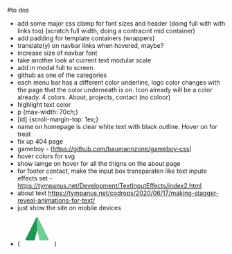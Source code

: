 #to dos

-   add some major css clamp for font sizes and header (doing full with with links too) (scratch full width, doing a contracint mid container)
-   add padding for template containers (wrappers)
-   translate(y) on navbar links when hovered, maybe?
-   increase size of navbar font
-   take another look at current text modular scale
-   add in modal full to screen
-   github as one of the categories
-   each menu bar has a different color underline, logo color changes with the page that the color underneath is on. Icon already will be a color already. 4 colors. About, projects, contact (no coloor)
-   highlight text color
-   p {max-width: 70ch;}
-   [id] {scroll-margin-top: 1ex;}
-   name on homepage is clear white text with black outline. Hover on for treat
-   fix up 404 page
-   gameboy - (https://github.com/baumannzone/gameboy-css)
-   hover colors for svg
-   show iamge on hover for all the thigns on the about page
-   for footer contact, make the input box transparaten like text inpute effects set - https://tympanus.net/Development/TextInputEffects/index2.html
-   about text https://tympanus.net/codrops/2020/06/17/making-stagger-reveal-animations-for-text/
-   just show the site on mobile devices
- (<svg width="80" height="80" viewBox="0 0 80 80" fill="none" xmlns="http://www.w3.org/2000/svg">
  <path fill-rule="evenodd" clip-rule="evenodd" d="M41.789 14.3419C41.052 12.8678 38.9483 12.8678 38.2113 14.3419L13.4474 63.8697C12.7825 65.1995 13.7495 66.7642 15.2362 66.7642L33.9993 66.7642L39.9993 42.7642L45.9993 66.7642L64.7641 66.7642C66.2509 66.7642 67.2178 65.1995 66.5529 63.8697L41.789 14.3419Z" fill="#6FCF97" />
  <path d="M39.6521 13.2661V44.1527L33.9993 66.7642H15.2362C13.7495 66.7642 12.7825 65.1996 13.4474 63.8698L38.2113 14.3419C38.5194 13.7258 39.0662 13.3672 39.6521 13.2661Z" fill="#219653" />
</svg>)

